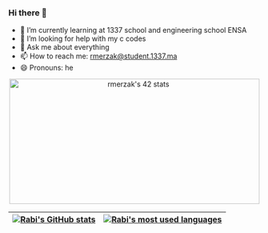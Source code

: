 ### Hi there 👋

- 🌱 I’m currently learning at 1337 school and engineering school ENSA
- 🤔 I’m looking for help with my c codes
- 💬 Ask me about everything
- 📫 How to reach me: rmerzak@student.1337.ma
- 😄 Pronouns: he


<p align="center" >
    <a href="https://github.com/oakoudad/badge42">
      <img src="https://badge.mediaplus.ma/levi/rmerzak" alt="rmerzak's 42 stats" height=250px width=500px/>
    </a>
</p>

| [![Rabi's GitHub stats](https://github-readme-stats.vercel.app/api?username=rmerzak&count_private=true&show_icons=true&hide=issues&hide_border=true&theme=dracula)](https://github.com/rmerzak?tab=repositories) | [![Rabi's most used languages](https://github-readme-stats.vercel.app/api/top-langs/?username=rmerzak&layout=compact&hide_border=true&theme=dracula)](https://github.com/rmerzak?tab=repositories) |
|:-:|:-:|
